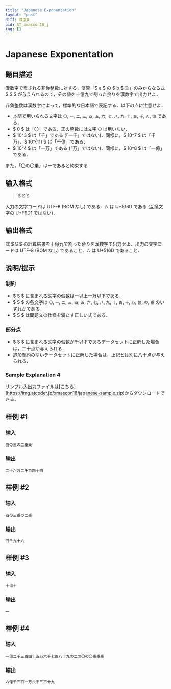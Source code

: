 ```yaml
---
title: "Japanese Exponentation"
layout: "post"
diff: 难度0
pid: AT_xmascon18_j
tag: []
---
```


# Japanese Exponentation

## 题目描述

[problemUrl]: https://atcoder.jp/contests/xmascon18/tasks/xmascon18_j

漢数字で表される非負整数に対する，演算「$ a $ の $ b $ 乗」のみからなる式 $ S $ が与えられるので，その値を十億九で割った余りを漢数字で出力せよ．

非負整数は漢数字によって，標準的な日本語で表記する．以下の点に注意せよ．

- 本問で用いられる文字は `〇`, `一`, `二`, `三`, `四`, `五`, `六`, `七`, `八`, `九`, `十`, `百`, `千`, `万`, `億` である．
- $ 0 $ は「〇」である．正の整数には文字 `〇` は用いない．
- $ 10^3 $ は「千」である (「一千」ではない)．同様に，$ 10^7 $ は「千万」，$ 10^{11} $ は「千億」である．
- $ 10^4 $ は「一万」である (「万」ではない)．同様に，$ 10^8 $ は「一億」である．

また，「〇の〇乗」は一であると約束する．

## 输入格式

> $ S $

入力の文字コードは UTF-8 (BOM なし) である．`六` は U+516D である (互換文字の U+F9D1 ではない)．

## 输出格式

式 $ S $ の計算結果を十億九で割った余りを漢数字で出力せよ．出力の文字コードは UTF-8 (BOM なし) であること．`六` は U+516D であること．

## 说明/提示

### 制約

- $ S $ に含まれる文字の個数は一以上十万以下である．
- $ S $ の各文字は `〇`, `一`, `二`, `三`, `四`, `五`, `六`, `七`, `八`, `九`, `十`, `百`, `千`, `万`, `億`, `の`, `乗` のいずれかである．
- $ S $ は問題文の仕様を満たす正しい式である．

### 部分点

- $ S $ に含まれる文字の個数が千以下であるデータセットに正解した場合は，二十点が与えられる．
- 追加制約のないデータセットに正解した場合は，上記とは別に八十点が与えられる．

### Sample Explanation 4

サンプル入出力ファイルは\[こちら\](https://img.atcoder.jp/xmascon18/japanese-sample.zip)からダウンロードできる．

## 样例 #1

### 输入

```
四の三の二乗乗
```

### 输出

```
二十六万二千百四十四
```

## 样例 #2

### 输入

```
四の三乗の二乗
```

### 输出

```
四千九十六
```

## 样例 #3

### 输入

```
十億十
```

### 输出

```
一
```

## 样例 #4

### 输入

```
一億二千三百四十五万六千七百八十九の二の〇の〇乗乗乗
```

### 输出

```
六億千三百一万六千三百十九
```

